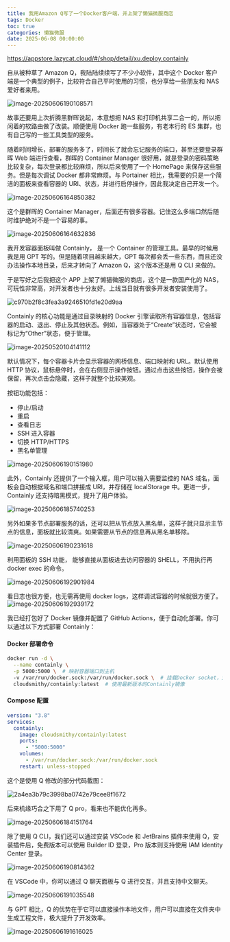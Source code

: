 ```yaml
---
title: 我用Amazon Q写了一个Docker客户端，并上架了懒猫微服商店
tags: Docker
toc: true
categories: 懒猫微服
date: 2025-06-08 00:00:00
---
```


https://appstore.lazycat.cloud/#/shop/detail/xu.deploy.containly

自从被种草了 Amazon Q，我陆陆续续写了不少小软件，其中这个 Docker 客户端是一个典型的例子，比较符合自己平时使用的习惯，也分享给一些朋友和 NAS 爱好者来用。

![image-20250606190108571](https://raw.githubusercontent.com/cloudsmithy/picgo-imh/master/image-20250606190108571.png)

故事还要用上次折腾黑群晖说起，本意想把 NAS 和打印机共享二合一的，所以把闲着的软路由做了改装。顺便使用 Docker 跑一些服务，有老本行的 ES 集群，也有自己写的一些工具类型的服务。

<!-- more -->

随着时间增长，部署的服务多了，时间长了就会忘记服务的端口，甚至还要登录群晖 Web 端进行查看，群晖的 Container Manager 很好用，就是登录的密码策略比较复杂，每次登录都比较麻烦，所以后来使用了一个 HomePage 来保存这些服务。但是每次调试 Docker 都非常麻烦。与 Portainer 相比，我需要的只是一个简洁的面板来查看容器的 URI、状态，并进行启停操作，因此我决定自己开发一个。

![image-20250606164850382](https://raw.githubusercontent.com/cloudsmithy/picgo-imh/master/image-20250606164850382.png)

这个是群晖的 Container Manager，后面还有很多容器。记住这么多端口然后随时维护绝对不是一个容易的事。

![image-20250606164632836](https://raw.githubusercontent.com/cloudsmithy/picgo-imh/master/image-20250606164632836.png)

我开发容器面板叫做 Containly， 是一个 Container 的管理工具。最早的时候用我是用 GPT 写的。但是随着项目越来越大，GPT 每次都会丢一些东西，而且还没办法操作本地目录，后来才转向了 Amazon Q，这个版本还是用 Q CLI 来做的。

于是写好之后我把这个 APP 上架了懒猫微服的商店，这个是一款国产化的 NAS，可玩性非常高，对开发者也十分友好。上线当日就有很多开发者安装使用了。

![c970b2f8c3fea3a9246510fd1e20d9aa](https://raw.githubusercontent.com/cloudsmithy/picgo-imh/master/c970b2f8c3fea3a9246510fd1e20d9aa.png)

Containly 的核心功能是通过目录映射的 Docker 引擎读取所有容器信息，包括容器的启动、退出、停止及其他状态。例如，当容器处于“Create”状态时，它会被标记为“Other”状态，便于管理。

![image-20250520104141112](https://raw.githubusercontent.com/cloudsmithy/picgo-imh/master/image-20250520104141112.png)

默认情况下，每个容器卡片会显示容器的网桥信息、端口映射和 URL。默认使用 HTTP 协议，鼠标悬停时，会在右侧显示操作按钮。通过点击这些按钮，操作会被保留，再次点击会隐藏，这样子就整个比较美观。

按钮功能包括：

- 停止/启动
- 重启
- 查看日志
- SSH 进入容器
- 切换 HTTP/HTTPS
- 黑名单管理

![image-20250606190151980](https://raw.githubusercontent.com/cloudsmithy/picgo-imh/master/image-20250606190151980.png)

此外，Containly 还提供了一个输入框，用户可以输入需要监控的 NAS 域名，面板会自动根据域名和端口拼接成 URI，并存储在 localStorage 中。更进一步，Containly 还支持暗黑模式，提升了用户体验。

![image-20250606185740253](https://raw.githubusercontent.com/cloudsmithy/picgo-imh/master/image-20250606185740253.png)

另外如果多节点部署服务的话，还可以把从节点放入黑名单，这样子就只显示主节点的信息，面板就比较清爽。如果需要从节点的信息再从黑名单移除。

![image-20250606190231618](https://raw.githubusercontent.com/cloudsmithy/picgo-imh/master/image-20250606190231618.png)

利用面板的 SSH 功能， 能够直接从面板进去访问容器的 SHELL，不用执行再 docker exec 的命令。

![image-20250606192901984](https://raw.githubusercontent.com/cloudsmithy/picgo-imh/master/image-20250606192901984.png)

看日志也很方便，也无需再使用 docker logs，这样调试容器的时候就很方便了。
![image-20250606192939172](https://raw.githubusercontent.com/cloudsmithy/picgo-imh/master/image-20250606192939172.png)

我已经打包好了 Docker 镜像并配置了 GitHub Actions，便于自动化部署。你可以通过以下方式部署 Containly：

#### **Docker 部署命令**

```bash
docker run -d \
  --name containly \
  -p 5000:5000 \  # 映射容器端口到主机
  -v /var/run/docker.sock:/var/run/docker.sock \  # 挂载Docker socket，允许访问宿主机Docker
  cloudsmithy/containly:latest  # 使用最新版本的Containly镜像
```

#### **Compose 配置**

```yaml
version: "3.8"
services:
  containly:
    image: cloudsmithy/containly:latest
    ports:
      - "5000:5000"
    volumes:
      - /var/run/docker.sock:/var/run/docker.sock
    restart: unless-stopped
```

这个是使用 Q 修改的部分代码截图：

![2a4ea3b79c3998ba0742e79cee8f1672](https://raw.githubusercontent.com/cloudsmithy/picgo-imh/master/2a4ea3b79c3998ba0742e79cee8f1672.png)

后来机缘巧合之下用了 Q pro，看来也不能优化再多。

![image-20250606184151764](https://raw.githubusercontent.com/cloudsmithy/picgo-imh/master/image-20250606184151764.png)

除了使用 Q CLI，我们还可以通过安装 VSCode 和 JetBrains 插件来使用 Q，安装插件后，免费版本可以使用 Builder ID 登录，Pro 版本则支持使用 IAM Identity Center 登录。

![image-20250606190814362](https://raw.githubusercontent.com/cloudsmithy/picgo-imh/master/image-20250606190814362.png)

在 VSCode 中，你可以通过 Q 聊天面板与 Q 进行交互，并且支持中文聊天。

![image-20250606191035548](https://raw.githubusercontent.com/cloudsmithy/picgo-imh/master/image-20250606191035548.png)

与 GPT 相比，Q 的优势在于它可以直接操作本地文件，用户可以直接在文件夹中生成工程文件，极大提升了开发效率。

![image-20250606191616025](https://raw.githubusercontent.com/cloudsmithy/picgo-imh/master/image-20250606191616025.png)
